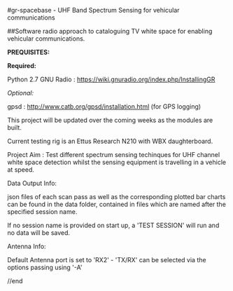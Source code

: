 #gr-spacebase - UHF Band Spectrum Sensing for vehicular communications


##Software radio approach to cataloguing TV white space for enabling vehicular communications.


**PREQUISITES:** 

**Required:**

Python 2.7
GNU Radio : https://wiki.gnuradio.org/index.php/InstallingGR

*Optional:*

gpsd : http://www.catb.org/gpsd/installation.html (for GPS logging)


This project will be updated over the coming weeks as the modules are built.

Current testing rig is an Ettus Research N210 with WBX daughterboard.

Project Aim : Test different spectrum sensing techinques for UHF channel white space detection  whilst the sensing equipment is travelling in a vehicle at speed.

Data Output Info:

json files of each scan pass as well as the corresponding plotted bar charts can be found in the data folder, contained in files which are named after the specified session name.

If no session name is provided on start up, a 'TEST SESSION' will run and no data will be saved.

Antenna Info:

Default Antenna port is set to 'RX2' - 'TX/RX' can be selected via the options passing using '-A'

//end 
